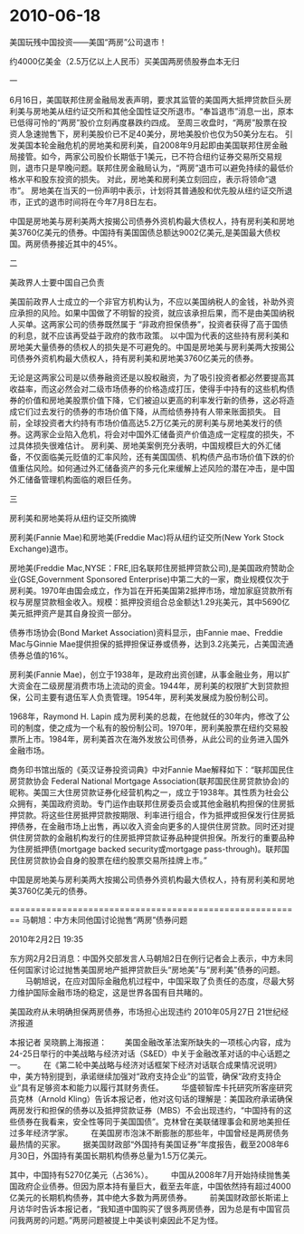 # 2010-06-18

美国玩残中国投资――美国“两房”公司退市！

约4000亿美金（2.5万亿以上人民币）买美国两房债股券血本无归

一

6月16日，美国联邦住房金融局发表声明，要求其监管的美国两大抵押贷款巨头房利美与房地美从纽约证交所和其他全国性证交所退市。“奉旨退市”消息一出，原本已低得可怜的“两房”股价立刻再度暴跌约四成。      至周三收盘时，“两房”股票在投资人急速抛售下，房利美股价已不足40美分，房地美股价也仅为50美分左右。     引发美国本轮金融危机的房地美和房利美，自2008年9月起即由美国联邦住房金融局接管。如今，两家公司股价长期低于1美元，已不符合纽约证券交易所交易规则，退市只是早晚问题。联邦住房金融局认为，“两房”退市可以避免持续的最低价格水平和股东投资的损失。     对此，房地美和房利美立刻回应，表示将领命“退市”。     房地美在当天的一份声明中表示，计划将其普通股和优先股从纽约证交所退市，正式的退市时间将在今年7月8日左右。

中国是房地美与房利美两大按揭公司债券外资机构最大债权人，持有房利美和房地美3760亿美元的债券。中国持有美国国债总额达9002亿美元,是美国最大债权国。两房债券接近其中的45%。

二

美政界人士要中国自己负责

美国前政界人士成立的一个非官方机构认为，不应以美国纳税人的金钱，补助外资应承担的风险。如果中国做了不明智的投资，就应该承担后果，而不是由美国纳税人买单。这两家公司的债券既然属于 “非政府担保债券”，投资者获得了高于国债的利息，就不应该再受益于政府的救市政策。     以中国为代表的这些持有房利美和房地美大量债券的债权人的损失是不可避免的。中国是房地美与房利美两大按揭公司债券外资机构最大债权人，持有房利美和房地美3760亿美元的债券。

无论是这两家公司是以债券融资还是以股权融资，为了吸引投资者都必然要提高其收益率，而这必然会对二级市场债券的价格造成打压，使得手中持有的这些机构债券的价值和房地美股票价值下降，它们被迫以更高的利率发行新的债券，这必将造成它们过去发行的债券的市场价值下降，从而给债券持有人带来账面损失。     目前，全球投资者大约持有市场价值高达5.2万亿美元的房利美与房地美发行的债券。这两家企业陷入危机，将会对中国外汇储备资产价值造成一定程度的损失，不过具体损失很难估计。      房利美、房地美案例充分表明，中国规模巨大的外汇储备，不仅面临美元贬值的汇率风险，还有美国国债、机构债产品市场价值下跌的价值重估风险。如何通过外汇储备资产的多元化来缓解上述风险的潜在冲击，是中国外汇储备管理机构面临的艰巨任务。

三

房利美和房地美将从纽约证交所摘牌

房利美(Fannie Mae)和房地美(Freddie Mac)将从纽约证交所(New York Stock Exchange)退市。

房地美(Freddie Mac,NYSE：FRE,旧名联邦住房抵押贷款公司),是美国政府赞助企业(GSE,Government Sponsored Enterprise)中第二大的一家，商业规模仅次于房利美。1970年由国会成立，作为旨在开拓美国第2抵押市场，增加家庭贷款所有权与房屋贷款租金收入。规模：抵押投资组合总金额达1.29兆美元，其中5690亿美元抵押资产是其自身投资一部分。

债券市场协会(Bond Market Association)资料显示，由Fannie mae、Freddie Mac与Ginnie Mae提供担保的抵押担保证券或债券，达到3.2兆美元，占美国流通债券总值的16%。

房利美(Fannie Mae)，创立于1938年，是政府出资创建，从事金融业务，用以扩大资金在二级房屋消费市场上流动的资金。1944年，房利美的权限扩大到贷款担保，公司主要有退伍军人负责管理。1954年，房利美发展成为股份制公司。

1968年，Raymond H. Lapin 成为房利美的总裁，在他就任的30年内，修改了公司的制度，使之成为一个私有的股份制公司。1970年，房利美股票在纽约交易股票所上市。1984年，房利美首次在海外发放公司债券，从此公司的业务进入国外金融市场。

商务印书馆出版的《英汉证券投资词典》中对Fannie Mae解释如下：“联邦国民住房贷款协会 Federal National Mortgage Association(联邦国民住房贷款协会)的昵称。美国三大住房贷款证券化经营机构之一，成立于1938年。其性质为社会公众拥有，美国政府资助。专门运作由联邦住房委员会或其他金融机构担保的住房抵押贷款。将这些住房抵押贷款按期限、利率进行组合，作为抵押或担保发行住房抵押债券，在金融市场上出售，再以收入资金向更多的人提供住房贷款。同时还对提供住房贷款的金融机构发行的住房抵押贷款证券品种提供担保。所发行的重要品种为住房抵押债(mortgage backed security或mortgage pass-through)。联邦国民住房贷款协会自身的股票在纽约股票交易所挂牌上市。”

中国是房地美与房利美两大按揭公司债券外资机构最大债权人，持有房利美和房地美3760亿美元的债券。

======================================================== 马朝旭：中方未同他国讨论抛售“两房”债券问题

2010年2月2日 19:35

东方网2月2日消息：中国外交部发言人马朝旭2日在例行记者会上表示，中方未同任何国家讨论过抛售美国房地产抵押贷款巨头“房地美”与“房利美”债券的问题。 　　马朝旭说，在应对国际金融危机过程中，中国采取了负责任的态度，尽最大努力维护国际金融市场的稳定，这是世界各国有目共睹的。

美国政府从未明确担保两房债券，市场担心出现违约 2010年05月27日  21世纪经济报道

本报记者 吴晓鹏上海报道： 　　美国金融改革法案所缺失的一项核心内容，成为24-25日举行的中美战略与经济对话（S&ED）中关于金融改革对话的中心话题之一。 　　在《第二轮中美战略与经济对话框架下经济对话联合成果情况说明》中，美方特别提到，承诺继续加强对“政府支持企业”的监管，确保“政府支持企业”具有足够资本和能力以履行其财务责任。 　　华盛顿智库卡托研究所客座研究员克林（Arnold Kling）告诉本报记者，他对这句话的理解是：美国政府承诺确保两房发行和担保的债券以及抵押贷款证券（MBS）不会出现违约，“中国持有的这些债券在我看来，安全性等同于美国国债”。克林曾在美联储理事会和房地美担任过多年经济学家。 　　在美国房市泡沫不断膨胀的那些年，中国曾经是两房债务最热情的买家。 　　据美国财政部“外国持有美国证券”年度报告，截至2008年6月30日，外国持有美国长期机构债券总量为1.5万亿美元。

其中，中国持有5270亿美元（占36%）。 　　中国从2008年7月开始持续抛售美国政府企业债券。但因为原本持有量巨大，截至去年底，中国依然持有超过4000亿美元的长期机构债券，其中绝大多数为两房债券。 　　前美国财政部长斯诺上月访华时告诉本报记者，“我知道中国购买了很多两房债券，因为总是有中国官员问我两房的问题。”两房问题被提上中美谈判桌因此不足为怪。
